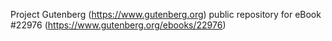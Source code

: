 Project Gutenberg (https://www.gutenberg.org) public repository for eBook #22976 (https://www.gutenberg.org/ebooks/22976)
